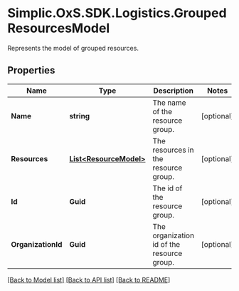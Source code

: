 # Simplic.OxS.SDK.Logistics.GroupedResourcesModel
Represents the model of grouped resources.

## Properties

Name | Type | Description | Notes
------------ | ------------- | ------------- | -------------
**Name** | **string** | The name of the resource group. | [optional] 
**Resources** | [**List&lt;ResourceModel&gt;**](ResourceModel.md) | The resources in the resource group. | [optional] 
**Id** | **Guid** | The id of the resource group. | [optional] 
**OrganizationId** | **Guid** | The organization id of the resource group. | [optional] 

[[Back to Model list]](../README.md#documentation-for-models) [[Back to API list]](../README.md#documentation-for-api-endpoints) [[Back to README]](../README.md)


